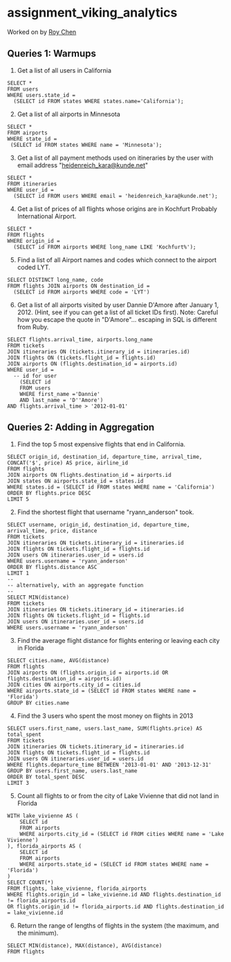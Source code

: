 # assignment_viking_analytics

Worked on by [Roy Chen](https://github.com/roychen25)

## Queries 1: Warmups

1. Get a list of all users in California
```
SELECT *
FROM users
WHERE users.state_id =
  (SELECT id FROM states WHERE states.name='California');
```
2. Get a list of all airports in Minnesota
```
SELECT *
FROM airports
WHERE state_id =
 (SELECT id FROM states WHERE name = 'Minnesota');
```
3. Get a list of all payment methods used on itineraries by the user with email address "heidenreich_kara@kunde.net"
```
SELECT *
FROM itineraries
WHERE user_id =
  (SELECT id FROM users WHERE email = 'heidenreich_kara@kunde.net');
```
4. Get a list of prices of all flights whose origins are in Kochfurt Probably International Airport.
```
SELECT *
FROM flights
WHERE origin_id =
  (SELECT id FROM airports WHERE long_name LIKE 'Kochfurt%');
```
5. Find a list of all Airport names and codes which connect to the airport coded LYT.
```
SELECT DISTINCT long_name, code
FROM flights JOIN airports ON destination_id =
  (SELECT id FROM airports WHERE code = 'LYT')
```
6. Get a list of all airports visited by user Dannie D'Amore after January 1, 2012. (Hint, see if you can get a list of all ticket IDs first). Note: Careful how you escape the quote in "D'Amore"... escaping in SQL is different from Ruby.
```
SELECT flights.arrival_time, airports.long_name
FROM tickets
JOIN itineraries ON (tickets.itinerary_id = itineraries.id)
JOIN flights ON (tickets.flight_id = flights.id)
JOIN airports ON (flights.destination_id = airports.id)
WHERE user_id =
  -- id for user
	(SELECT id
	FROM users
	WHERE first_name ='Dannie'
	AND last_name = 'D''Amore')
AND flights.arrival_time > '2012-01-01'
```

## Queries 2: Adding in Aggregation

1. Find the top 5 most expensive flights that end in California.
```
SELECT origin_id, destination_id, departure_time, arrival_time, CONCAT('$', price) AS price, airline_id
FROM flights
JOIN airports ON flights.destination_id = airports.id
JOIN states ON airports.state_id = states.id
WHERE states.id = (SELECT id FROM states WHERE name = 'California')
ORDER BY flights.price DESC
LIMIT 5
```
2. Find the shortest flight that username "ryann_anderson" took.
```
SELECT username, origin_id, destination_id, departure_time, arrival_time, price, distance
FROM tickets
JOIN itineraries ON tickets.itinerary_id = itineraries.id
JOIN flights ON tickets.flight_id = flights.id
JOIN users ON itineraries.user_id = users.id
WHERE users.username = 'ryann_anderson'
ORDER BY flights.distance ASC
LIMIT 1
--
-- alternatively, with an aggregate function
--
SELECT MIN(distance)
FROM tickets
JOIN itineraries ON tickets.itinerary_id = itineraries.id
JOIN flights ON tickets.flight_id = flights.id
JOIN users ON itineraries.user_id = users.id
WHERE users.username = 'ryann_anderson'
```
3. Find the average flight distance for flights entering or leaving each city in Florida
```
SELECT cities.name, AVG(distance)
FROM flights
JOIN airports ON (flights.origin_id = airports.id OR flights.destination_id = airports.id)
JOIN cities ON airports.city_id = cities.id
WHERE airports.state_id = (SELECT id FROM states WHERE name = 'Florida')
GROUP BY cities.name
```
4. Find the 3 users who spent the most money on flights in 2013
```
SELECT users.first_name, users.last_name, SUM(flights.price) AS total_spent
FROM tickets
JOIN itineraries ON tickets.itinerary_id = itineraries.id
JOIN flights ON tickets.flight_id = flights.id
JOIN users ON itineraries.user_id = users.id
WHERE flights.departure_time BETWEEN '2013-01-01' AND '2013-12-31'
GROUP BY users.first_name, users.last_name
ORDER BY total_spent DESC
LIMIT 3
```
5. Count all flights to or from the city of Lake Vivienne that did not land in Florida
```
WITH lake_vivienne AS (
	SELECT id
	FROM airports
	WHERE airports.city_id = (SELECT id FROM cities WHERE name = 'Lake Vivienne')
), florida_airports AS (
	SELECT id
	FROM airports
	WHERE airports.state_id = (SELECT id FROM states WHERE name = 'Florida')
)
SELECT COUNT(*)
FROM flights, lake_vivienne, florida_airports
WHERE flights.origin_id = lake_vivienne.id AND flights.destination_id != florida_airports.id
OR flights.origin_id != florida_airports.id AND flights.destination_id = lake_vivienne.id
```
6. Return the range of lengths of flights in the system (the maximum, and the minimum).
```
SELECT MIN(distance), MAX(distance), AVG(distance)
FROM flights
```

